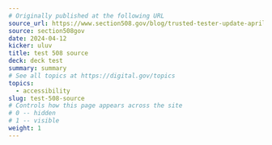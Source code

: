 ```yaml
---
# Originally published at the following URL
source_url: https://www.section508.gov/blog/trusted-tester-update-april2024/
source: section508gov
date: 2024-04-12
kicker: uluv
title: test 508 source
deck: deck test
summary: summary
# See all topics at https://digital.gov/topics
topics:
  - accessibility
slug: test-508-source
# Controls how this page appears across the site
# 0 -- hidden
# 1 -- visible
weight: 1
---
```

